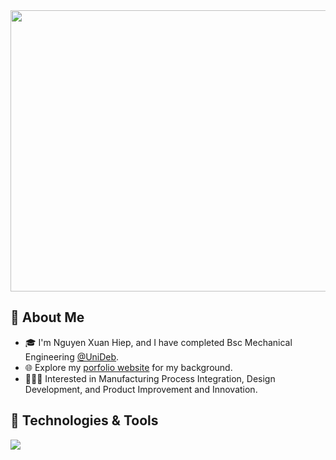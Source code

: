 <div id="header" align="center">
  <img src="https://media.giphy.com/media/unxCGmTuBvwo2djRLA/giphy.gif" width="750" height="450"/>
</div>


## 🚀 About Me
 
- 🎓 I'm Nguyen Xuan Hiep, and I have completed Bsc Mechanical Engineering <a href="https://edu.unideb.hu/p/mechanical-engineering-bsc">@UniDeb</a>.
- 🌐 Explore my [porfolio website](https://hiepnguyen2000.github.io/Hiep.github.io/) for my background.
- 👩🏻‍💻 Interested in Manufacturing Process Integration, Design Development, and Product Improvement and Innovation.

## 🔧 Technologies & Tools
![](https://img.shields.io/badge/Code-MATLAB-informational?style=flat&logo=matlab&logoColor=white&color=2bbc8a)


<!--
**HiepNguyen2000/HiepNguyen2000** is a ✨ _special_ ✨ repository because its `README.md` (this file) appears on your GitHub profile.

Here are some ideas to get you started:

- 🔭 I’m currently working on ...
- 🌱 I’m currently learning ...
- 👯 I’m looking to collaborate on ...
- 🤔 I’m looking for help with ...
- 💬 Ask me about ...
- 📫 How to reach me: ...
- 😄 Pronouns: ...
- ⚡ Fun fact: ...
-->
